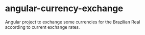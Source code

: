 # angular-currency-exchange
Angular project to exchange some currencies for the Brazilian Real according to current exchange rates.
